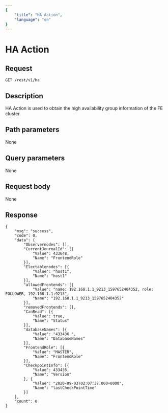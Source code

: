 ```yaml
---
{
    "title": "HA Action",
    "language": "en"
}
---
```


# HA Action

## Request

```
GET /rest/v1/ha
```

## Description

HA Action is used to obtain the high availability group information of the FE cluster.
    
## Path parameters

None

## Query parameters

None

## Request body

None

## Response

```
{
	"msg": "success",
	"code": 0,
	"data": {
		"Observernodes": [],
		"CurrentJournalId": [{
			"Value": 433648,
			"Name": "FrontendRole"
		}],
		"Electablenodes": [{
			"Value": "host1",
			"Name": "host1"
		}],
		"allowedFrontends": [{
			"Value": "name: 192.168.1.1_9213_1597652404352, role: FOLLOWER, 192.168.1.1:9213",
			"Name": "192.168.1.1_9213_1597652404352"
		}],
		"removedFrontends": [],
		"CanRead": [{
			"Value": true,
			"Name": "Status"
		}],
		"databaseNames": [{
			"Value": "433436 ",
			"Name": "DatabaseNames"
		}],
		"FrontendRole": [{
			"Value": "MASTER",
			"Name": "FrontendRole"
		}],
		"CheckpointInfo": [{
			"Value": 433435,
			"Name": "Version"
		}, {
			"Value": "2020-09-03T02:07:37.000+0000",
			"Name": "lastCheckPointTime"
		}]
	},
	"count": 0
}
```
    
